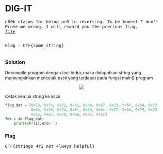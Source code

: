 <h1><b>DIG-IT</b></h1>
<pre>
n00b claims for being pr0 in reversing. To be honest I don't think so. 
Prove me wrong, I will reward you the precious flag.
<a href="http://static.beast.sdslabs.co/static/DIG-IT/rev">file</a>

Flag = CTF{some_string}
</pre>
<h3><b>Solution</b></h3>
<p>Decompile program dengan tool hidra, maka didapatkan string yang memungkinkan mencetak ascii yang terdapat pada fungsi main() program</p>
<p align='center'>
  <img src="https://github.com/enomarozi/BackdoorCTF_Writeup/blob/master/Images/DIG-IT.jpg">
</p>
<p>Cetak semua string ke ascii</p>

```python
flag_dat = [0x73, 0x74, 0x72, 0x31, 0x6e, 0x67, 0x73, 0x5f, 0x34, 0x72, 0x33, 0x5f,
            0x6e, 0x30, 0x74, 0x5f, 0x34, 0x6c, 0x77, 0x34, 0x79, 0x73, 0x5f, 0x68,
            0x65, 0x6c, 0x70, 0x66, 0x75, 0x6c]
for i in flag_dat:
    print(chr(i),end='')
```
<h3><b>Flag</b></h3>
<pre>
CTF{str1ngs_4r3_n0t_4lw4ys_helpful}
</pre>

